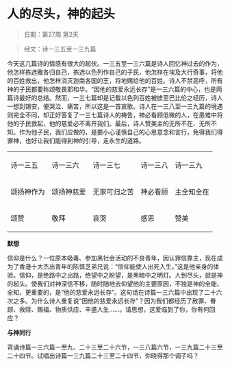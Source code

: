 # 人的尽头，神的起头 

> 日期：第27周 第2天

> 经文：诗一三五至一三九篇

今天这几篇诗的情感有很大的起伏。一三五至一三六篇是诗人回忆神过去的作为，他怎样拣选雅各归自己，拣选以色列作自己的子民，他怎样在埃及大行奇事，将他的百姓救出，他怎样消灭迦南各国的王，将地赐给他的百姓。诗人不禁高呼，所有神的子民都要称颂敬畏耶和华。“因他的慈爱永远长存”是一三六篇的中心，也是两篇诗最好的总结。然而，一三七篇却是记载以色列百姓被掳至巴比伦之经历，诗人一想到锡安，便哭泣、痛苦，所以这是一首哀歌。诗人在一三八至一三九篇的境遇则完全不同，却正好答复了一三七篇诗人的祷告，神必看顾低微的人，在患难中将他的子民救起，他的慈爱必不离开我们。最后，诗人赞美主的无所不在、无所不知。作为他子民，我们应做的，是要小心谨慎自己的心思意念和言行，免得我们得罪神，也好让我们能得到神的引导，走永生的道路。

<table>
 <tbody>
  <tr>
   <td><p>诗一三五</p></td>
   <td><p>诗一三六</p></td>
   <td><p>诗一三七</p></td>
   <td><p>诗一三八</p></td>
   <td><p>诗一三九</p></td>
  </tr>
  <tr>
   <td><p>颂扬神作为</p></td>
   <td><p>颂扬神慈爱</p></td>
   <td><p>无家可归之苦</p></td>
   <td><p>神必看顾</p></td>
   <td><p>主全知全在</p></td>
  </tr>
  <tr>
   <td><p>颂赞</p></td>
   <td><p>敬拜</p></td>
   <td><p>哀哭</p></td>
   <td><p>感恩</p></td>
   <td><p>赞美</p></td>
  </tr>
 </tbody>
</table>

**默想**

信仰是什么？一位原本吸毒、参加黑社会活动的不良青年，因认罪信靠主，现在成为了香港十大杰出青年的陈慎芝弟兄说：“信仰能使人出死入生。”这是他亲身的体验。信仰，是绝路中之出路，绝望中之盼望，是黑暗中之明灯。人到尽头，就是神的起头。使我们对神深信不移，随时随地去仰望他的主要原因，不独是神的全能、全知，更重要的，是“他的慈爱永远长存”。这句话在诗篇一三六篇中出现了二十六次之多。为什么诗人重复说“因他的慈爱永远长存”？因为我们都经历了赦罪、眷顾、救赎、赐福、物质供应、丰盛人生……。请思想，这爱临到了你，你有何回应？

**与神同行**

背诵诗篇一三六篇一至九、二十三至二十六节，一三八篇六节，一三九篇二十三至二十四节。试唱出诗篇一三九篇二十三至二十四节，你晓得那个调子吗？

